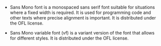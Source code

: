 * Sans Mono font is a monospaced sans serif font suitable for situations where a fixed width is required. It is used for programming code and other texts where precise alignment is important. It is distributed under the OFL license.

* Sans Mono variable font (vf) is a variant version of the font that allows for different styles. It is distributed under the OFL license.
